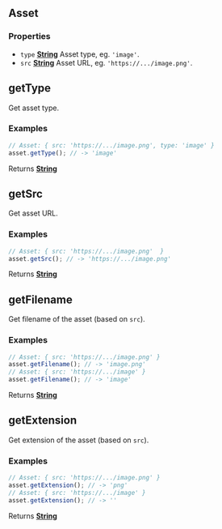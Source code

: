 <!-- Generated by documentation.js. Update this documentation by updating the source code. -->

## Asset

### Properties

*   `type` **[String][1]** Asset type, eg. `'image'`.
*   `src` **[String][1]** Asset URL, eg. `'https://.../image.png'`.

## getType

Get asset type.

### Examples

```javascript
// Asset: { src: 'https://.../image.png', type: 'image' }
asset.getType(); // -> 'image'
```

Returns **[String][1]**&#x20;

## getSrc

Get asset URL.

### Examples

```javascript
// Asset: { src: 'https://.../image.png'  }
asset.getSrc(); // -> 'https://.../image.png'
```

Returns **[String][1]**&#x20;

## getFilename

Get filename of the asset (based on `src`).

### Examples

```javascript
// Asset: { src: 'https://.../image.png' }
asset.getFilename(); // -> 'image.png'
// Asset: { src: 'https://.../image' }
asset.getFilename(); // -> 'image'
```

Returns **[String][1]**&#x20;

## getExtension

Get extension of the asset (based on `src`).

### Examples

```javascript
// Asset: { src: 'https://.../image.png' }
asset.getExtension(); // -> 'png'
// Asset: { src: 'https://.../image' }
asset.getExtension(); // -> ''
```

Returns **[String][1]**&#x20;

[1]: https://developer.mozilla.org/docs/Web/JavaScript/Reference/Global_Objects/String
